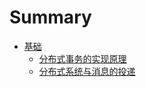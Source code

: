 # Summary

+ [基础](basic/README.md)
    + [分布式事务的实现原理](basic/distributed-transaction-principle.md)
    + [分布式系统与消息的投递](basic/message-delivery.md)

